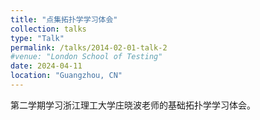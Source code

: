 ```yaml
---
title: "点集拓扑学学习体会"
collection: talks
type: "Talk"
permalink: /talks/2014-02-01-talk-2
#venue: "London School of Testing"
date: 2024-04-11
location: "Guangzhou, CN"
---
```




第二学期学习浙江理工大学庄晓波老师的基础拓扑学学习体会。
